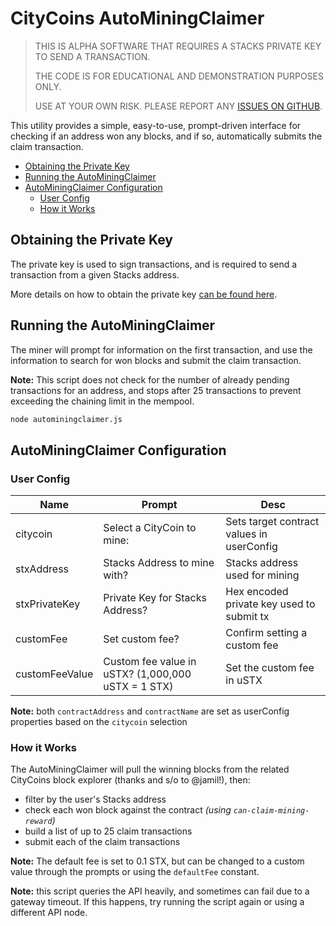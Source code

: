 # CityCoins AutoMiningClaimer <!-- omit in toc -->

> THIS IS ALPHA SOFTWARE THAT REQUIRES A STACKS PRIVATE KEY TO SEND A TRANSACTION.
>
> THE CODE IS FOR EDUCATIONAL AND DEMONSTRATION PURPOSES ONLY.
>
> USE AT YOUR OWN RISK. PLEASE REPORT ANY [ISSUES ON GITHUB](https://github.com/citycoins/scripts/issues).

This utility provides a simple, easy-to-use, prompt-driven interface for checking if an address won any blocks, and if so, automatically submits the claim transaction.

- [Obtaining the Private Key](#obtaining-the-private-key)
- [Running the AutoMiningClaimer](#running-the-autominingclaimer)
- [AutoMiningClaimer Configuration](#autominingclaimer-configuration)
  - [User Config](#user-config)
  - [How it Works](#how-it-works)

## Obtaining the Private Key

The private key is used to sign transactions, and is required to send a transaction from a given Stacks address.

More details on how to obtain the private key [can be found here](./privatekey.md).

## Running the AutoMiningClaimer

The miner will prompt for information on the first transaction, and use the information to search for won blocks and submit the claim transaction.

**Note:** This script does not check for the number of already pending transactions for an address, and stops after 25 transactions to prevent exceeding the chaining limit in the mempool.

```bash
node autominingclaimer.js
```

## AutoMiningClaimer Configuration

### User Config

| Name           | Prompt                                             | Desc                                      |
| -------------- | -------------------------------------------------- | ----------------------------------------- |
| citycoin       | Select a CityCoin to mine:                         | Sets target contract values in userConfig |
| stxAddress     | Stacks Address to mine with?                       | Stacks address used for mining            |
| stxPrivateKey  | Private Key for Stacks Address?                    | Hex encoded private key used to submit tx |
| customFee      | Set custom fee?                                    | Confirm setting a custom fee              |
| customFeeValue | Custom fee value in uSTX? (1,000,000 uSTX = 1 STX) | Set the custom fee in uSTX                |

**Note:** both `contractAddress` and `contractName` are set as userConfig properties based on the `citycoin` selection

### How it Works

The AutoMiningClaimer will pull the winning blocks from the related CityCoins block explorer (thanks and s/o to @jamil!), then:

- filter by the user's Stacks address
- check each won block against the contract
  _(using `can-claim-mining-reward`)_
- build a list of up to 25 claim transactions
- submit each of the claim transactions

**Note:** The default fee is set to 0.1 STX, but can be changed to a custom value through the prompts or using the `defaultFee` constant.

**Note:** this script queries the API heavily, and sometimes can fail due to a gateway timeout. If this happens, try running the script again or using a different API node.
